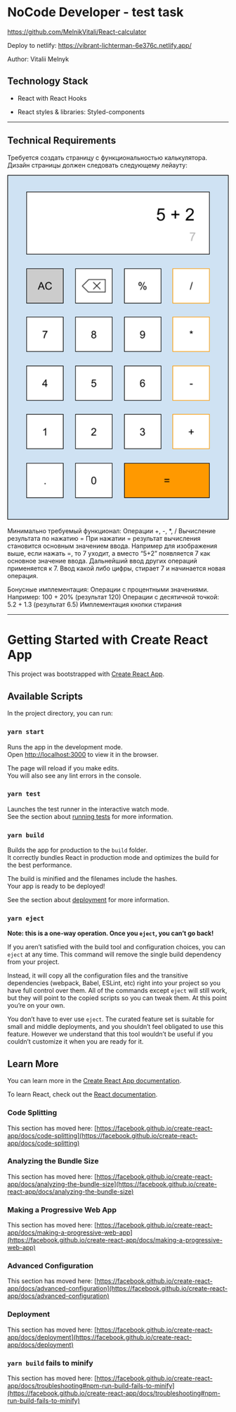 # NoCode Developer - test task

https://github.com/MelnikVitali/React-calculator

Deploy to netlify:
https://vibrant-lichterman-6e376c.netlify.app/

Author: Vitalii Melnyk

## Technology Stack

- React with React Hooks 

- React styles & libraries: Styled-components

-------------------------------------------
## Technical Requirements
Требуется создать страницу с функциональностью калькулятора.
Дизайн страницы должен следовать следующему лейауту:

![img.png](img.png)

Минимально требуемый функционал:
Операции +, -, *, /
Вычисление результата по нажатию =
При нажатии = результат вычисления становится основным значением ввода. 
Например для изображения выше, если нажать =, то 7 уходит, а вместо “5+2”
появляется 7 как основное значение ввода. Дальнейший ввод других операций 
применяется к 7. Ввод какой либо цифры, стирает 7 и начинается новая операция.

Бонусные имплементация:
Операции с процентными значениями.
Например:
100 + 20% (результат 120)
Операции с десятичной точкой:
5.2 + 1.3 (результат 6.5)
Имплементация кнопки стирания
___________________________________________

# Getting Started with Create React App

This project was bootstrapped with [Create React App](https://github.com/facebook/create-react-app).

## Available Scripts

In the project directory, you can run:

### `yarn start`

Runs the app in the development mode.\
Open [http://localhost:3000](http://localhost:3000) to view it in the browser.

The page will reload if you make edits.\
You will also see any lint errors in the console.

### `yarn test`

Launches the test runner in the interactive watch mode.\
See the section about [running tests](https://facebook.github.io/create-react-app/docs/running-tests) for more information.

### `yarn build`

Builds the app for production to the `build` folder.\
It correctly bundles React in production mode and optimizes the build for the best performance.

The build is minified and the filenames include the hashes.\
Your app is ready to be deployed!

See the section about [deployment](https://facebook.github.io/create-react-app/docs/deployment) for more information.

### `yarn eject`

**Note: this is a one-way operation. Once you `eject`, you can’t go back!**

If you aren’t satisfied with the build tool and configuration choices, you can `eject` at any time. This command will remove the single build dependency from your project.

Instead, it will copy all the configuration files and the transitive dependencies (webpack, Babel, ESLint, etc) right into your project so you have full control over them. All of the commands except `eject` will still work, but they will point to the copied scripts so you can tweak them. At this point you’re on your own.

You don’t have to ever use `eject`. The curated feature set is suitable for small and middle deployments, and you shouldn’t feel obligated to use this feature. However we understand that this tool wouldn’t be useful if you couldn’t customize it when you are ready for it.

## Learn More

You can learn more in the [Create React App documentation](https://facebook.github.io/create-react-app/docs/getting-started).

To learn React, check out the [React documentation](https://reactjs.org/).

### Code Splitting

This section has moved here: [https://facebook.github.io/create-react-app/docs/code-splitting](https://facebook.github.io/create-react-app/docs/code-splitting)

### Analyzing the Bundle Size

This section has moved here: [https://facebook.github.io/create-react-app/docs/analyzing-the-bundle-size](https://facebook.github.io/create-react-app/docs/analyzing-the-bundle-size)

### Making a Progressive Web App

This section has moved here: [https://facebook.github.io/create-react-app/docs/making-a-progressive-web-app](https://facebook.github.io/create-react-app/docs/making-a-progressive-web-app)

### Advanced Configuration

This section has moved here: [https://facebook.github.io/create-react-app/docs/advanced-configuration](https://facebook.github.io/create-react-app/docs/advanced-configuration)

### Deployment

This section has moved here: [https://facebook.github.io/create-react-app/docs/deployment](https://facebook.github.io/create-react-app/docs/deployment)

### `yarn build` fails to minify

This section has moved here: [https://facebook.github.io/create-react-app/docs/troubleshooting#npm-run-build-fails-to-minify](https://facebook.github.io/create-react-app/docs/troubleshooting#npm-run-build-fails-to-minify)

